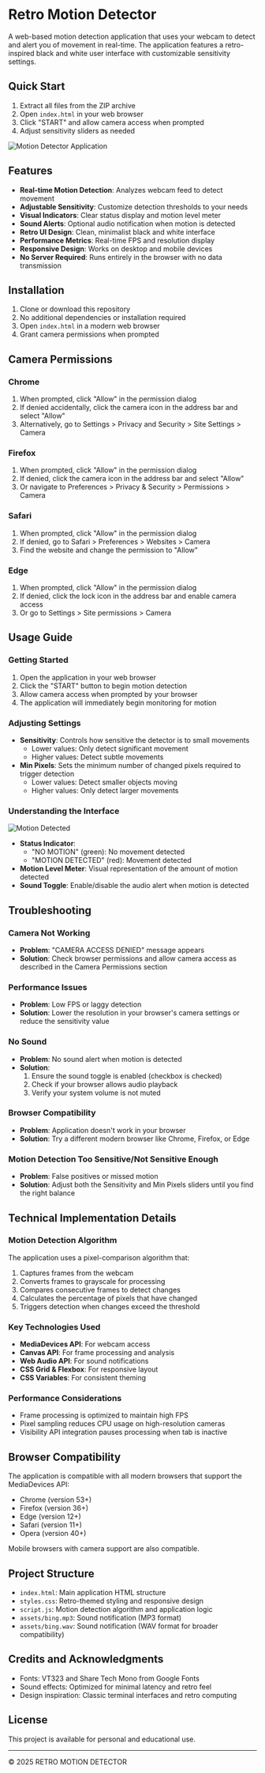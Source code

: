 # Retro Motion Detector

A web-based motion detection application that uses your webcam to detect and alert you of movement in real-time. The application features a retro-inspired black and white user interface with customizable sensitivity settings.

## Quick Start

1. Extract all files from the ZIP archive
2. Open `index.html` in your web browser
3. Click "START" and allow camera access when prompted
4. Adjust sensitivity sliders as needed

![Motion Detector Application](screenshots/app_screenshot.png)

## Features

- **Real-time Motion Detection**: Analyzes webcam feed to detect movement
- **Adjustable Sensitivity**: Customize detection thresholds to your needs
- **Visual Indicators**: Clear status display and motion level meter
- **Sound Alerts**: Optional audio notification when motion is detected
- **Retro UI Design**: Clean, minimalist black and white interface
- **Performance Metrics**: Real-time FPS and resolution display
- **Responsive Design**: Works on desktop and mobile devices
- **No Server Required**: Runs entirely in the browser with no data transmission

## Installation

1. Clone or download this repository
2. No additional dependencies or installation required
3. Open `index.html` in a modern web browser
4. Grant camera permissions when prompted

## Camera Permissions

### Chrome
1. When prompted, click "Allow" in the permission dialog
2. If denied accidentally, click the camera icon in the address bar and select "Allow"
3. Alternatively, go to Settings > Privacy and Security > Site Settings > Camera

### Firefox
1. When prompted, click "Allow" in the permission dialog
2. If denied, click the camera icon in the address bar and select "Allow"
3. Or navigate to Preferences > Privacy & Security > Permissions > Camera

### Safari
1. When prompted, click "Allow" in the permission dialog
2. If denied, go to Safari > Preferences > Websites > Camera
3. Find the website and change the permission to "Allow"

### Edge
1. When prompted, click "Allow" in the permission dialog
2. If denied, click the lock icon in the address bar and enable camera access
3. Or go to Settings > Site permissions > Camera

## Usage Guide

### Getting Started

1. Open the application in your web browser
2. Click the "START" button to begin motion detection
3. Allow camera access when prompted by your browser
4. The application will immediately begin monitoring for motion

### Adjusting Settings

- **Sensitivity**: Controls how sensitive the detector is to small movements
  - Lower values: Only detect significant movement
  - Higher values: Detect subtle movements
- **Min Pixels**: Sets the minimum number of changed pixels required to trigger detection
  - Lower values: Detect smaller objects moving
  - Higher values: Only detect larger movements

### Understanding the Interface

![Motion Detected](screenshots/motion_detected.png)

- **Status Indicator**: 
  - "NO MOTION" (green): No movement detected
  - "MOTION DETECTED" (red): Movement detected
- **Motion Level Meter**: Visual representation of the amount of motion detected
- **Sound Toggle**: Enable/disable the audio alert when motion is detected

## Troubleshooting

### Camera Not Working
- **Problem**: "CAMERA ACCESS DENIED" message appears
- **Solution**: Check browser permissions and allow camera access as described in the Camera Permissions section

### Performance Issues
- **Problem**: Low FPS or laggy detection
- **Solution**: Lower the resolution in your browser's camera settings or reduce the sensitivity value

### No Sound
- **Problem**: No sound alert when motion is detected
- **Solution**: 
  1. Ensure the sound toggle is enabled (checkbox is checked)
  2. Check if your browser allows audio playback
  3. Verify your system volume is not muted

### Browser Compatibility
- **Problem**: Application doesn't work in your browser
- **Solution**: Try a different modern browser like Chrome, Firefox, or Edge

### Motion Detection Too Sensitive/Not Sensitive Enough
- **Problem**: False positives or missed motion
- **Solution**: Adjust both the Sensitivity and Min Pixels sliders until you find the right balance

## Technical Implementation Details

### Motion Detection Algorithm

The application uses a pixel-comparison algorithm that:
1. Captures frames from the webcam
2. Converts frames to grayscale for processing
3. Compares consecutive frames to detect changes
4. Calculates the percentage of pixels that have changed
5. Triggers detection when changes exceed the threshold

### Key Technologies Used

- **MediaDevices API**: For webcam access
- **Canvas API**: For frame processing and analysis
- **Web Audio API**: For sound notifications
- **CSS Grid & Flexbox**: For responsive layout
- **CSS Variables**: For consistent theming

### Performance Considerations

- Frame processing is optimized to maintain high FPS
- Pixel sampling reduces CPU usage on high-resolution cameras
- Visibility API integration pauses processing when tab is inactive

## Browser Compatibility

The application is compatible with all modern browsers that support the MediaDevices API:

- Chrome (version 53+)
- Firefox (version 36+)
- Edge (version 12+)
- Safari (version 11+)
- Opera (version 40+)

Mobile browsers with camera support are also compatible.

## Project Structure

- `index.html`: Main application HTML structure
- `styles.css`: Retro-themed styling and responsive design
- `script.js`: Motion detection algorithm and application logic
- `assets/bing.mp3`: Sound notification (MP3 format)
- `assets/bing.wav`: Sound notification (WAV format for broader compatibility)

## Credits and Acknowledgments

- Fonts: VT323 and Share Tech Mono from Google Fonts
- Sound effects: Optimized for minimal latency and retro feel
- Design inspiration: Classic terminal interfaces and retro computing

## License

This project is available for personal and educational use.

---

© 2025 RETRO MOTION DETECTOR